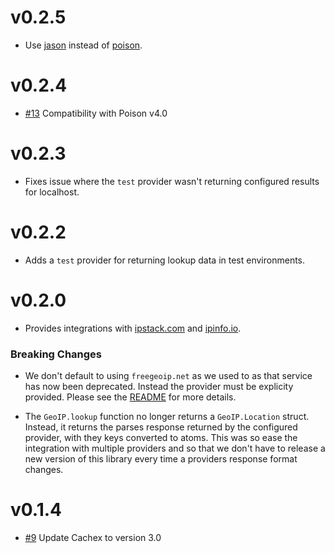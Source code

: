 # v0.2.5

- Use [jason](https://github.com/michalmuskala/jason) instead of [poison](https://github.com/devinus/poison).

# v0.2.4

- [#13](https://github.com/navinpeiris/geoip/pull/13) Compatibility with Poison v4.0

# v0.2.3

- Fixes issue where the `test` provider wasn't returning configured results for localhost.

# v0.2.2

- Adds a `test` provider for returning lookup data in test environments.

# v0.2.0

- Provides integrations with [ipstack.com](http://ipstack.com) and [ipinfo.io](http://ipinfo.io).

### Breaking Changes

- We don't default to using `freegeoip.net` as we used to as that service has now been deprecated. Instead the provider must be explicity provided. Please see the [README](https://github.com/navinpeiris/geoip/blob/master/README.md) for more details.

- The `GeoIP.lookup` function no longer returns a `GeoIP.Location` struct. Instead, it returns the parses response returned by the configured provider, with they keys converted to atoms. This was so ease the integration with multiple providers and so that we don't have to release a new version of this library every time a providers response format changes.

# v0.1.4

- [#9](https://github.com/navinpeiris/geoip/pull/9) Update Cachex to version 3.0
